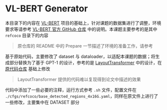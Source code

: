 # VL-BERT Generator

本目录下的内容在 [VL-BERT](https://arxiv.org/abs/1908.08530) 项目的基础上，针对课题的数据集进行了调整，环境要求等请参考 [VL-BERT 官方 GitHub 仓库](https://github.com/jackroos/VL-BERT) 中的说明。本课题主要参考的是其中 `refcoco` 目录下的内容

> 原仓库的 README 中的 Prepare 一节描述了环境的准备工作，请参考

基于原始代码，主要修改了 dataset 与 dataloader，以适配本课题的数据；将生成部分替换为了基于 GPT-1 的设计，参考的是 [LayoutTransformer](https://arxiv.org/abs/2006.14615) 中的设计，在 [原代码仓库](https://github.com/kampta/DeepLayout) 基础上修改

> LayoutTransformer 提供的代码难以复现得到论文中描述的效果

代码中添加了一些必要的注释，运行方式参考 `.sh` 文件，配置文件在 `./cfgs/refcoco/base_detected_regions_4x16G.yaml`，同样在原文件上进行了一些修改，主要集中在 DATASET 部分